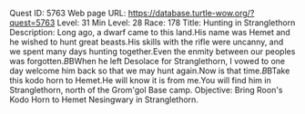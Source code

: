 Quest ID: 5763
Web page URL: https://database.turtle-wow.org/?quest=5763
Level: 31
Min Level: 28
Race: 178
Title: Hunting in Stranglethorn
Description: Long ago, a dwarf came to this land.His name was Hemet and he wished to hunt great beasts.His skills with the rifle were uncanny, and we spent many days hunting together.Even the enmity between our peoples was forgotten.$B$BWhen he left Desolace for Stranglethorn, I vowed to one day welcome him back so that we may hunt again.Now is that time.$B$BTake this kodo horn to Hemet.He will know it is from me.You will find him in Stranglethorn, north of the Grom'gol Base camp.
Objective: Bring Roon's Kodo Horn to Hemet Nesingwary in Stranglethorn.
